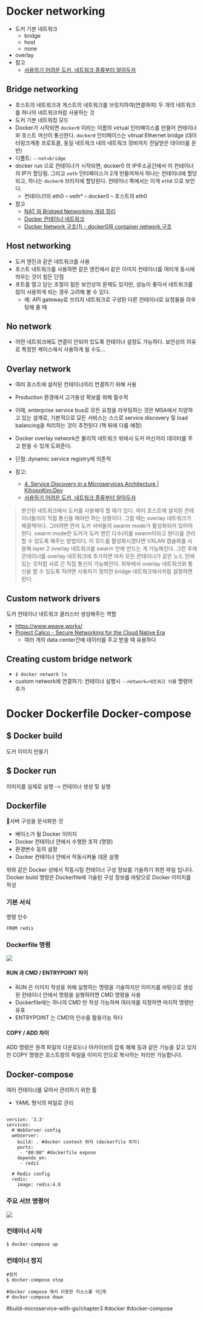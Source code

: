 # Docker networking
* 도커 기본 네트워크
	* bridge
	* host
	* none
* overlay
* 참고
	* [사용하기 어려운 도커, 네트워크 종류부터 알아두자](https://www.boannews.com/media/view.asp?idx=55957)

## Bridge networking
* 호스트의 네트워크과 게스트의 네트워크를 브릿지하여(연결하여) 두 개의 네트워크를 하나의 네트워크처럼 사용하는 것
* 도커 기본 네트워킹 모드
* Docker가 시작되면 `docker0` 이라는 이름의 virtual 인터페이스를 만들어 컨테이너와 호스트 머신이 통신한다. `docker0` 인터페이스는 vitrual Ethernet bridge (데이터링크계층 프로토콜, 동일 네트워크 내의 네트워크 장비까지 전달받은 데이터를 운반)
* 디폴트: `--net=bridge`
* docker run 으로 컨테이너가 시작되면, docker0 의 IP주소공간에서 이 컨테이너의 IP가 할당됨. 그리고 `veth` 인터페이스가 2개 만들어져서 하나는 컨테이너에 할당되고, 하나는 `docker0` 브리지에 할당된다. 컨테이너 쪽에서는 이게 `eth0` 으로 보인다.
	* 컨테이너1의 eth0 – veth* – docker0 – 호스트의 eth0
* 참고
	* [NAT 와 Bridged Networking 개념 정리](http://itmore.tistory.com/entry/NAT-%EC%99%80-Bridged-Networking-%EA%B0%9C%EB%85%90-%EC%A0%95%EB%A6%AC)
	* [Docker 컨테이너 네트워크](https://sangwook.github.io/2015/01/16/docker-container-network.html)
	* [Docker Network 구조(1) - docker0와 container network 구조](http://bluese05.tistory.com/15)

## Host networking
* 도커 엔진과 같은 네트워크를 사용
* 호스트 네트워크를 사용하면 같은 엔진에서 같은 이미지 컨테이너를 여러개 동시에 띄우는 것이 힘든 단점
* 포트를 열고 닫는 조절이 힘든 보안상의 문제도 있지만, 성능이 좋아서 네트워크를 많이 사용하게 되는 경우 고려해 볼 수 있다.
	* 예: API gateway로 브리지 네트워크로 구성된 다른 컨테이너로 요청들을 라우팅해 줄 때

## No network
* 어떤 네트워크에도 연결이 안되어 있도록 컨테이너 설정도 가능하다. 보안상의 이유로 특정한 케이스에서 사용하게 될 수도...

## Overlay network
* 여러 호스트에 설치된 컨테이너끼리 연결하기 위해 사용
* Production 환경에서 고가용성 확보를 위해 필수적
* 이때, enterprise service bus로 모든 요청을 라우팅하는 것은 MSA에서 지양하고 있는 설계로, 기본적으로 모든 서비스는 스스로 service discovery 및 load balancing을 처리하는 것이 추천된다 (책 뒤에 다룰 예정)
* Docker overlay network은 물리적 네트워크 위에서 도커 머신끼리 데이터를 주고 받을 수 있게 도와준다.
* 단점: dynamic service registry에 의존적

* 참고:
	* [4. Service Discovery in a Microservices Architecture | KihoonKim:Dev](https://kihoonkim.github.io/2017/01/27/Microservices%20Architecture/Chris%20Richardson-NGINX%20Blog%20Summary/4.%20Service%20Discovery%20in%20a%20MSA/)
	* [사용하기 어려운 도커, 네트워크 종류부터 알아두자](https://www.boannews.com/media/view.asp?idx=55957)
> 분산된 네트워크에서 도커를 사용해야 할 때가 있다. 여러 호스트에 설치된 콘테이너들끼리 직접 통신을 해야만 하는 상황이다. 그럴 때는 overlay 네트워크가 해결책이다. 그러려면 먼저 도커 서버들의 swarm mode가 활성화되어 있어야 한다. swarm mode란 도커가 도커 엔진 다수(이를 swarm이라고 한다)를 관리할 수 있도록 해주는 방법이다. 이 모드를 활성화시켰다면 VXLAN 캡슐화를 사용해 layer 2 overlay 네트워크를 swarm 안에 만드는 게 가능해진다. 그런 후에 콘테이너를 overlay 네트워크에 추가하면 마치 모든 콘테이너가 같은 노드 안에 있는 것처럼 서로 간 직접 통신이 가능해진다. 외부에서 overlay 네트워크와 통신을 할 수 있도록 하려면 사용자가 정의한 bridge 네트워크에서처럼 설정하면 된다.  

## Custom network drivers
도커 컨테이너 네트워크 클러스터 생성해주는 역할
* https://www.weave.works/
* [Project Calico - Secure Networking for the Cloud Native Era](https://www.projectcalico.org/)
	* 여러 개의 data center간에 데이터를 주고 받을 때 유용하다

## Creating custom bridge network
* `$ docker network ls`
* custom network에 연결하기: 컨테이너 실행시 `--network=네트워크 이름` 명령어 추가


# Docker Dockerfile Docker-compose
## $ Docker build
도커 이미지 만들기

## $ Docker run 
이미지를 실제로 실행 -> 컨테이너 생성 및 실행

## Dockerfile
서버 구성을 문서화한 것 
* 베이스가 될 Docker 이미지
* Docker 컨테이너 안에서 수행한 조작 (명령)
* 환경변수 등의 설정
* Docker 컨테이너 안에서 작동시켜둘 데몬 실행

위와 같은 Docker 상에서 작동시킬 컨테이너 구성 정보를 기술하기 위한 파일 입니다.
Docker build 명령은 Dockerfile에 기술된 구성 정보를 바탕으로 Docker 이미지를 작성

### 기본 서식
명령 인수
```
FROM redis
```

### Dockerfile 명령

![](summary/IMG_0025.jpg)

#### RUN 과 CMD / ENTRYPOINT 차이
* RUN 은 이미지 작성을 위해 실항하는 명령을 기술하지만 이미지를 바탕으로 생성된 컨테이너 안에서 명령을 실행하려면 CMD 명령을 사용 
* Dockerfile에는 하나의 CMD 만 작성 가능하며 여러개를 지정하면 마지막 명령만 유효
* ENTRYPOINT 는 CMD의 인수를 활용가능 하다

#### COPY / ADD 차이
ADD 명령은 원격 파일의 다운로드나 아카이브의 압축 해체 등과 같은 기능을 갖고 있지만 COPY 명령은 호스트랑의 파일을 이미지 안으로 복사하는 처리만 가능합니다. 

## Docker-compose
여러 컨테이너를 모아서 관리하기 위한 툴
* YAML 형식의 파일로 관리
```

version: '3.3'
services:
  # WebServer config
  webserver:
    build: . #docker context 위치 (dockerfile 위치)
    ports:
     - "80:80" #dockerfile expose
    depends_on:
     - redis

  # Redis config
  redis:
    image: redis:4.0
```

### 주요 서브 명령어

![](summary/IMG_0026.jpg)


### 컨테이너 시작
```
$ docker-compose up
```

### 컨테이너 정지
```
#정지
$ docker-compose stop

#docker compose 에서 이용한 리소스를 삭제
# docker-compose down
```


#build-microservice-with-go/chapter3 #docker	#docker-compose

